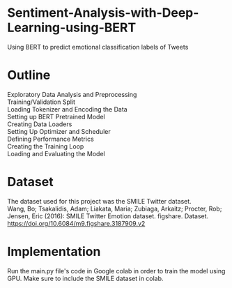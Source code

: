 # Sentiment-Analysis-with-Deep-Learning-using-BERT
Using BERT to predict emotional classification labels of Tweets

# Outline
Exploratory Data Analysis and Preprocessing  
Training/Validation Split  
Loading Tokenizer and Encoding the Data  
Setting up BERT Pretrained Model  
Creating Data Loaders  
Setting Up Optimizer and Scheduler  
Defining Performance Metrics  
Creating the Training Loop  
Loading and Evaluating the Model  

# Dataset
The dataset used for this project was the SMILE Twitter dataset.    
Wang, Bo; Tsakalidis, Adam; Liakata, Maria; Zubiaga, Arkaitz; Procter, Rob; Jensen, Eric (2016): SMILE Twitter Emotion dataset. figshare. Dataset.  
https://doi.org/10.6084/m9.figshare.3187909.v2  

# Implementation
Run the main.py file's code in Google colab in order to train the model using GPU.
Make sure to include the SMILE dataset in colab.
